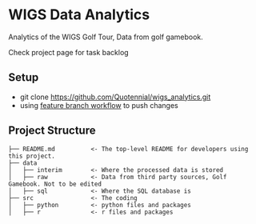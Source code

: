 # WIGS Data Analytics
Analytics of the WIGS Golf Tour, Data from golf gamebook.

Check project page for task backlog

## Setup 
- git clone https://github.com/Quotennial/wigs_analytics.git
- using [feature branch workflow](https://www.atlassian.com/git/tutorials/comparing-workflows/feature-branch-workflow) to push changes

## Project Structure
    ├── README.md          <- The top-level README for developers using this project.
    ├── data
    │   ├── interim        <- Where the processed data is stored
    │   ├── raw            <- Data from third party sources, Golf Gamebook. Not to be edited
    │   ├── sql            <- Where the SQL database is
    ├── src                <- The coding 
    │   ├── python         <- python files and packages
    │   ├── r              <- r files and packages